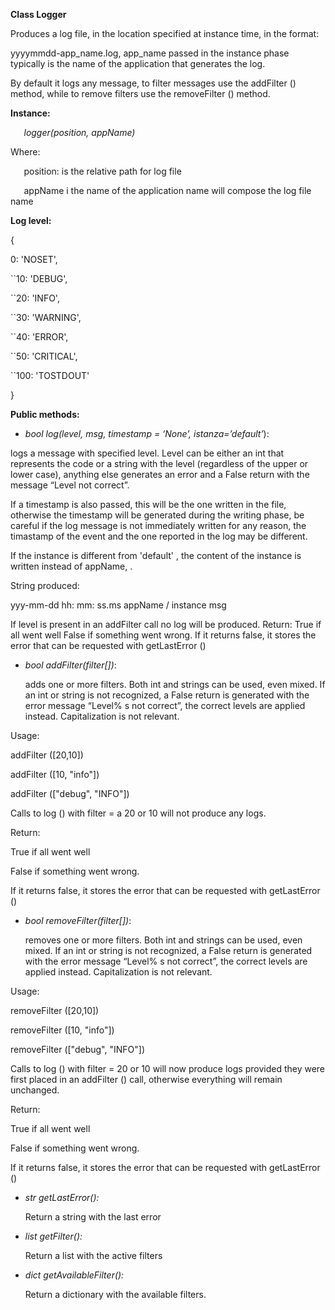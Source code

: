 ﻿**Class Logger**

Produces a log file, in the location specified at instance time, in the format:

yyyymmdd-app\_name.log, app\_name passed in the instance phase typically is the name of the application that generates the log.

By default it logs any message, to filter messages use the addFilter () method, while to remove filters use the removeFilter () method.

**Instance:**

`	`*logger(position, appName)*

Where:

`	`position: is the relative path for log file

`	`appName i the name of the application name will compose the log file name



**Log level:**

{

0: 'NOSET',

``10: 'DEBUG',

``20: 'INFO',

``30: 'WARNING',

``40: 'ERROR',

``50: 'CRITICAL',

``100: 'TOSTDOUT'

}

**Public methods:**

- *bool log(level, msg, timestamp = ‘None’, istanza=’default’*):

logs a message with specified level. Level can be either an int that represents the code or a string with the level (regardless of the upper or lower case), anything else generates an error and a False return with the message “Level not correct”.

If a timestamp is also passed, this will be the one written in the file, otherwise the timestamp will be generated during the writing phase, be careful if the log message is not immediately written for any reason, the timastamp of the event and the one reported in the log may be different.

If the instance is different from 'default' , the content of the instance is written instead of appName, .

String produced:

yyy-mm-dd hh: mm: ss.ms appName / instance <level> msg

If level is present in an addFilter call no log will be produced.
Return:
True if all went well 
False if something went wrong. 
If it returns false, it stores the error that can be requested with getLastError ()

- *bool addFilter(filter[])*:

  adds one or more filters. 
  Both int and strings can be used, even mixed. 
  If an int or string is not recognized, a False return is generated with the error message “Level% s not correct”, the correct levels are applied instead. 
  Capitalization is not relevant.

Usage:

addFilter ([20,10])

addFilter ([10, "info"])

addFilter (["debug", "INFO"])

Calls to log () with filter = a 20 or 10 will not produce any logs.

Return:

True if all went well

False if something went wrong.

If it returns false, it stores the error that can be requested with getLastError ()

- *bool removeFilter(filter[])*:

  removes one or more filters. 
  Both int and strings can be used, even mixed. 
  If an int or string is not recognized, a False return is generated with the error message “Level% s not correct”, the correct levels are applied instead. 
  Capitalization is not relevant.

Usage:

removeFilter ([20,10])

removeFilter ([10, "info"])

removeFilter (["debug", "INFO"])

Calls to log () with filter = 20 or 10 will now produce logs provided they were first placed 	in an addFilter () call, otherwise everything will remain unchanged.

Return:

True if all went well

False if something went wrong.

If it returns false, it stores the error that can be requested with getLastError ()

- *str getLastError():*

  Return a string with the last error
- *list getFilter():*

  Return a list with the active filters
- *dict getAvailableFilter():*

  Return a dictionary with the available filters.





